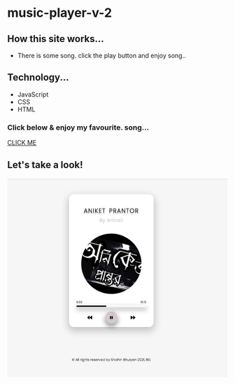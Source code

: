 # music-player-v-2
## How this site works...
* There is some song. click the play button and enjoy song..
## Technology...
+  JavaScript
+  CSS
+  HTML

### Click below & enjoy my favourite. song...
[CLICK ME](https://shahinuralambhuiyan.github.io/music-player-v-2/)

## Let's take a look!
![alt text](images/site.jpg)
